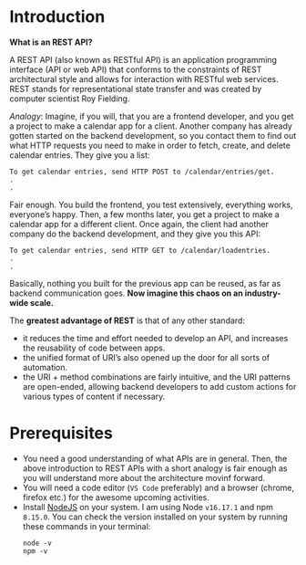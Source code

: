 # Introduction

**What is an REST API?**

A REST API (also known as RESTful API) is an application programming interface (API or web API) that conforms to the constraints of REST architectural style and allows for interaction with RESTful web services. REST stands for representational state transfer and was created by computer scientist Roy Fielding.

*Analogy*: Imagine, if you will, that you are a frontend developer, and you get a project to make a calendar app for a client. Another company has already gotten started on the backend development, so you contact them to find out what HTTP requests you need to make in order to fetch, create, and delete calendar entries. They give you a list:

```
To get calendar entries, send HTTP POST to /calendar/entries/get.
.
.
```

Fair enough. You build the frontend, you test extensively, everything works, everyone’s happy. Then, a few months later, you get a project to make a calendar app for a different client. Once again, the client had another company do the backend development, and they give you this API:

```
To get calendar entries, send HTTP GET to /calendar/loadentries.
.
.
```

Basically, nothing you built for the previous app can be reused, as far as backend communication goes. **Now imagine this chaos on an industry-wide scale.**

The **greatest advantage of REST** is that of any other standard: 
- it reduces the time and effort needed to develop an API, and increases the reusability of code between apps. 
- the unified format of URI’s also opened up the door for all sorts of automation.
- the URI + method combinations are fairly intuitive, and the URI patterns are open-ended, allowing backend developers to add custom actions for various types of content if necessary.

# Prerequisites

- You need a good understanding of what APIs are in general. Then, the above introduction to REST APIs with a short analogy is fair enough as you will understand more about the architecture movinf forward.
- You will need a code editor (`VS Code` preferably) and a browser (chrome, firefox etc.) for the awesome upcoming activities.
- Install [NodeJS](https://nodejs.org/en/download/) on your system. I am using Node `v16.17.1` and npm `8.15.0`. You can check the version installed on your system by running these commands in your terminal:
    ```
    node -v
    npm -v
    ```